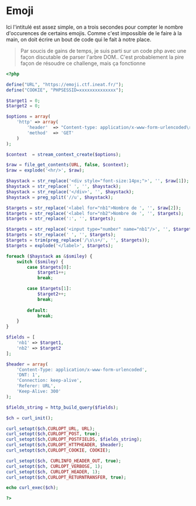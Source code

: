 # Emoji

Ici l'intitulé est assez simple, on a trois secondes pour compter le nombre d'occurences de certains emojis.
Comme c'est impossible de le faire à la main, on doit écrire un bout de code qui le fait à notre place.

> Par soucis de gains de temps, je suis parti sur un code php avec une façon discutable de parser l'arbre DOM..
> C'est probablement la  pire façon de résoudre ce challenge, mais ça fonctionne

```php
<?php

define("URL", "https://emoji.ctf.ineat.fr/");
define("COOKIE", "PHPSESSID=xxxxxxxxxxxxxx");

$target1 = 0;
$target2 = 0;

$options = array(
    'http' => array(
        'header'  => "Content-type: application/x-www-form-urlencoded\r\n" . "Cookie: " . COOKIE . "\r\n" . "Connection: keep-alive\r\n",
        'method'  => 'GET'
    )
);

$context  = stream_context_create($options);

$raw = file_get_contents(URL, false, $context);
$raw = explode('<hr/>', $raw);

$haystack = str_replace('<div style="font-size:14px;">', '', $raw[1]);
$haystack = str_replace(' ', '', $haystack);
$haystack = str_replace('</div>', '', $haystack);
$haystack = preg_split('//u', $haystack);

$targets = str_replace('<label for="nb1">Nombre de ', '', $raw[2]);
$targets = str_replace('<label for="nb2">Nombre de ', '', $targets);
$targets = str_replace(':', '', $targets);

$targets = str_replace('<input type="number" name="nb1"/>', '', $targets);
$targets = str_replace(' ', '', $targets);
$targets = trim(preg_replace('/\s\s+/', '', $targets));
$targets = explode('</label>', $targets);

foreach ($haystack as &$smiley) {
    switch ($smiley) {
        case $targets[0]:
            $target1++;
            break;

        case $targets[1]:
            $target2++;
            break;
        
        default:
            break;
    }
}

$fields = [
    'nb1' => $target1,
    'nb2' => $target2
];

$header = array(
    'Content-Type: application/x-www-form-urlencoded',
    'DNT: 1',
    'Connection: keep-alive',
    'Referer: URL',
    'Keep-Alive: 300'
);

$fields_string = http_build_query($fields);

$ch = curl_init();

curl_setopt($ch,CURLOPT_URL, URL);
curl_setopt($ch,CURLOPT_POST, true);
curl_setopt($ch,CURLOPT_POSTFIELDS, $fields_string);
curl_setopt($ch,CURLOPT_HTTPHEADER, $header);
curl_setopt($ch,CURLOPT_COOKIE, COOKIE);

curl_setopt($ch, CURLINFO_HEADER_OUT, true);
curl_setopt($ch, CURLOPT_VERBOSE, 1);
curl_setopt($ch, CURLOPT_HEADER, 1);
curl_setopt($ch,CURLOPT_RETURNTRANSFER, true);

echo curl_exec($ch);

?>
```
